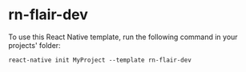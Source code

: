 # rn-flair-dev

To use this React Native template, run the following command in your projects' folder:
```
react-native init MyProject --template rn-flair-dev
```
